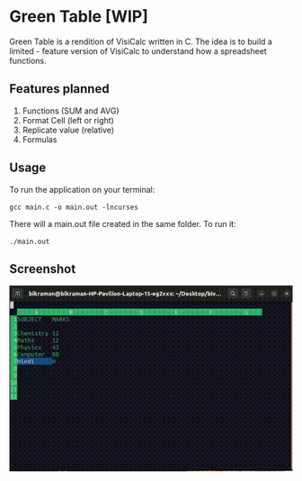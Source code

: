 # Green Table [WIP]

Green Table is a rendition of VisiCalc written in C. The idea is to build a limited - feature version of VisiCalc to understand how a spreadsheet functions.

## Features planned

1. Functions (SUM and AVG)
2. Format Cell (left or right)
3. Replicate value (relative)
4. Formulas

## Usage

To run the application on your terminal:

```
gcc main.c -o main.out -lncurses
```

There will a main.out file created in the same folder. To run it:

```
./main.out
```

## Screenshot

![](https://github.com/beniezsche/Green-Table/blob/master/screenshot/scrolling_preview.gif)